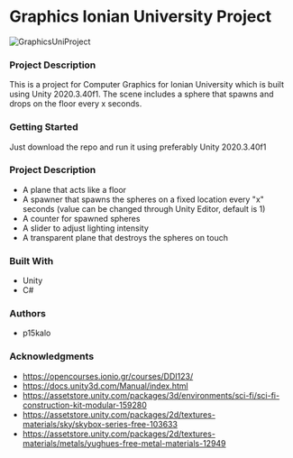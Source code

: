 # Graphics Ionian University Project
![GraphicsUniProject](https://user-images.githubusercontent.com/22774852/224502619-98c53f16-99d5-4d98-8544-ba11cd7f3b91.PNG)

### Project Description
This is a project for Computer Graphics for Ionian University which is built using Unity 2020.3.40f1. The scene includes a sphere that spawns and drops on the floor every x seconds.

### Getting Started
Just download the repo and run it using preferably Unity 2020.3.40f1

### Project Description
- A plane that acts like a floor
- A spawner that spawns the spheres on a fixed location every "x" seconds (value can be changed through Unity Editor, default is 1)
- A counter for spawned spheres
- A slider to adjust lighting intensity
- A transparent plane that destroys the spheres on touch

### Built With
- Unity
- C#

### Authors
- p15kalo
 
### Acknowledgments
- https://opencourses.ionio.gr/courses/DDI123/
- https://docs.unity3d.com/Manual/index.html
- https://assetstore.unity.com/packages/3d/environments/sci-fi/sci-fi-construction-kit-modular-159280
- https://assetstore.unity.com/packages/2d/textures-materials/sky/skybox-series-free-103633
- https://assetstore.unity.com/packages/2d/textures-materials/metals/yughues-free-metal-materials-12949
